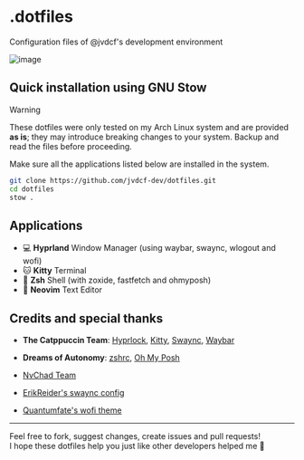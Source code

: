 # .dotfiles
Configuration files of @jvdcf's development environment

![image](https://github.com/user-attachments/assets/5e4c5370-8283-4423-91d0-2fe7a9d8b231)

## Quick installation using GNU Stow
> [!WARNING]
> These dotfiles were only tested on my Arch Linux system and are provided **as is**; they may introduce breaking changes to your system. Backup and read the files before proceeding.

Make sure all the applications listed below are installed in the system.
```bash
git clone https://github.com/jvdcf-dev/dotfiles.git
cd dotfiles
stow .
```

## Applications
- 💻 **Hyprland** Window Manager (using waybar, swaync, wlogout and wofi) 
- 🐱 **Kitty** Terminal 
- 🐚 **Zsh** Shell (with zoxide, fastfetch and ohmyposh)
- 📝 **Neovim** Text Editor

## Credits and special thanks
- **The Catppuccin Team**: [Hyprlock](https://github.com/catppuccin/hyprlock), [Kitty](https://github.com/catppuccin/kitty), [Swaync](https://github.com/catppuccin/swaync), [Waybar](https://github.com/catppuccin/waybar)

- **Dreams of Autonomy**: [zshrc](https://www.youtube.com/watch?v=ud7YxC33Z3w), [Oh My Posh](https://www.youtube.com/watch?v=9U8LCjuQzdc)
- [NvChad Team](https://nvchad.com/)
- [ErikReider's swaync config](https://github.com/ErikReider/Linux/blob/master/dotfiles/swayConfig/swaync/config.json)
- [Quantumfate's wofi theme](https://github.com/quantumfate/wofi)

---
Feel free to fork, suggest changes, create issues and pull requests!  
I hope these dotfiles help you just like other developers helped me 👋
